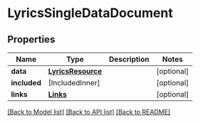 # LyricsSingleDataDocument

## Properties
Name | Type | Description | Notes
------------ | ------------- | ------------- | -------------
**data** | [**LyricsResource**](LyricsResource.md) |  | [optional] 
**included** | [IncludedInner] |  | [optional] 
**links** | [**Links**](Links.md) |  | [optional] 

[[Back to Model list]](../README.md#documentation-for-models) [[Back to API list]](../README.md#documentation-for-api-endpoints) [[Back to README]](../README.md)


